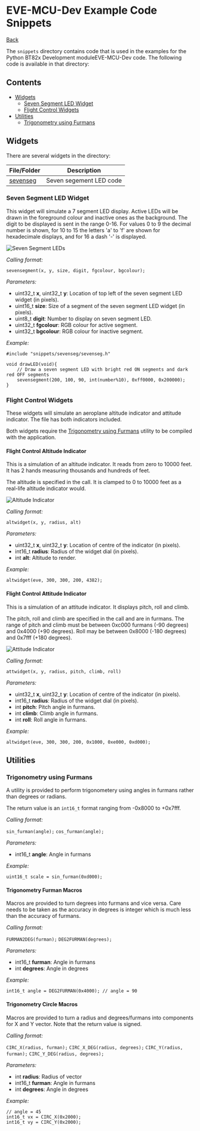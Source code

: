 # EVE-MCU-Dev Example Code Snippets

[Back](../README.md)

The `snippets` directory contains code that is used in the examples for the Python BT82x Development moduleEVE-MCU-Dev code. The following code is available in that directory:

## Contents

- [Widgets](#widgets)
  - [Seven Segment LED Widget](#Seven-Segment-LED-Widget)
  - [Flight Control Widgets](#flight-control-widgets)
- [Utilities](#Utilities)
  - [Trigonometry using Furmans](#Trigonometry-using-Furmans)

## Widgets

There are several widgets in the directory:

| File/Folder | Description |
| --- | --- |
| [sevenseg](#Seven-Segment-LED-Widget) | Seven segement LED code |

### Seven Segment LED Widget

This widget will simulate a 7 segment LED display. Active LEDs will be drawn in the foreground colour and inactive ones as the background. The digit to be displayed is sent in the range 0-16. For values 0 to 9 the decimal number is shown, for 10 to 15 the letters 'a' to 'f' are shown for hexadecimale displays, and for 16 a dash '-' is displayed.

![Seven Segment LEDs](docs/segment123.png)

_Calling format:_

   `sevensegment(x, y, size, digit, fgcolour, bgcolour);`

_Parameters:_

-   uint32_t **x**, uint32_t **y**: Location of top left of the seven segment LED widget (in pixels).
-   uint16_t **size**: Size of a segment of the seven segment LED widget (in pixels).
-   uint8_t **digit**: Number to display on seven segment LED. 
-   uint32_t **fgcolour**: RGB colour for active segment.
-   uint32_t **bgcolour**: RGB colour for inactive segment.

_Example:_

```
#include "snippets/sevenseg/sevenseg.h"

void drawLED(void){
    // Draw a seven segment LED with bright red ON segments and dark red OFF segments
    sevensegment(200, 100, 90, int(number%10), 0xff0000, 0x200000);
}
```

### Flight Control Widgets

These widgets will simulate an aeroplane altitude indicator and attitude indicator. The file has both indicators included.

Both widgets require the [Trigonometry using Furmans](#Trigonometry-using-Furmans) utility to be compiled with the application.

#### Flight Control Altitude Indicator

This is a simulation of an altitude indicator. It reads from zero to 10000 feet. It has 2 hands measuring thousands and hundreds of feet.

The altitude is specified in the call. It is clamped to 0 to 10000 feet as a real-life altitude indicator would.

![Altitude Indicator](docs/altitude.png)

_Calling format:_

   `altwidget(x, y, radius, alt)`

_Parameters:_

-   uint32_t **x**, uint32_t **y**: Location of centre of the indicator (in pixels).
-   int16_t **radius**: Radius of the widget dial (in pixels).
-   int **alt**: Altitude to render.

_Example:_

```
altwidget(eve, 300, 300, 200, 4382);
```

#### Flight Control Attitude Indicator

This is a simulation of an attitude indicator. It displays pitch, roll and climb.

The pitch, roll and climb are specified in the call and are in furmans. The range of pitch and climb must be between 0xc000 furmans (-90 degrees) and 0x4000 (+90 degrees). Roll may be between 0x8000 (-180 degrees) and 0x7fff (+180 degrees). 

![Attitude Indicator](docs/attitude.png)

_Calling format:_

   `attwidget(x, y, radius, pitch, climb, roll)`

_Parameters:_

-   uint32_t **x**, uint32_t **y**: Location of centre of the indicator (in pixels).
-   int16_t **radius**: Radius of the widget dial (in pixels).
-   int **pitch**: Pitch angle in furmans.
-   int **climb**: Climb angle in furmans.
-   int **roll**: Roll angle in furmans.

_Example:_

```
altwidget(eve, 300, 300, 200, 0x1000, 0xe000, 0xd000);
```

## Utilities

### Trigonometry using Furmans

A utility is provided to perform trigonometery using angles in furmans rather than degrees or radians. 

The return value is an `int16_t` format ranging from -0x8000 to +0x7fff.

_Calling format:_

   `sin_furman(angle);`
   `cos_furman(angle);`

_Parameters:_

-   int16_t **angle**: Angle in furmans

_Example:_

```
uint16_t scale = sin_furman(0xd000);
```

#### Trigonometry Furman Macros

Macros are provided to turn degrees into furmans and vice versa. Care needs to be taken as the accuracy in degrees is integer which is much less than the accuracy of furmans.

_Calling format:_

   `FURMAN2DEG(furman);`
   `DEG2FURMAN(degrees);`

_Parameters:_

-   int16_t **furman**: Angle in furmans
-   int **degrees**: Angle in degrees

_Example:_

```
int16_t angle = DEG2FURMAN(0x4000); // angle = 90
```

#### Trigonometry Circle Macros

Macros are provided to turn a radius and degrees/furmans into components for X and Y vector. Note that the return value is signed.

_Calling format:_

   `CIRC_X(radius, furman);`
   `CIRC_X_DEG(radius, degrees);`
   `CIRC_Y(radius, furman);`
   `CIRC_Y_DEG(radius, degrees);`

_Parameters:_

-   int **radius**: Radius of vector
-   int16_t **furman**: Angle in furmans
-   int **degrees**: Angle in degrees

_Example:_

```
// angle = 45
int16_t vx = CIRC_X(0x2000); 
int16_t vy = CIRC_Y(0x2000); 
```
